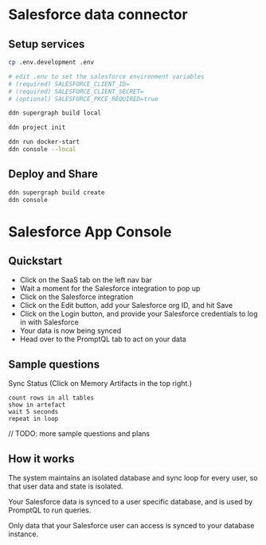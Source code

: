 # Salesforce data connector

## Setup services

```bash
cp .env.development .env

# edit .env to set the salesforce environment variables
# (required) SALESFORCE_CLIENT_ID=
# (required) SALESFORCE_CLIENT_SECRET=
# (optional) SALESFORCE_PKCE_REQUIRED=true

ddn supergraph build local

ddn project init

ddn run docker-start
ddn console --local
```

## Deploy and Share

```bash
ddn supergraph build create
ddn console
```

# Salesforce App Console

## Quickstart

- Click on the SaaS tab on the left nav bar
- Wait a moment for the Salesforce integration to pop up
- Click on the Salesforce integration
- Click on the Edit button, add your Salesforce org ID, and hit Save
- Click on the Login button, and provide your Salesforce credentials to log in with Salesforce
- Your data is now being synced
- Head over to the PromptQL tab to act on your data

## Sample questions

Sync Status (Click on Memory Artifacts in the top right.)

```
count rows in all tables
show in artefact
wait 5 seconds
repeat in loop
```

// TODO: more sample questions and plans

## How it works

The system maintains an isolated database and sync loop for every user, so that user data and state is isolated.

Your Salesforce data is synced to a user specific database, and is used by PromptQL to run queries.

Only data that your Salesforce user can access is synced to your database instance.
